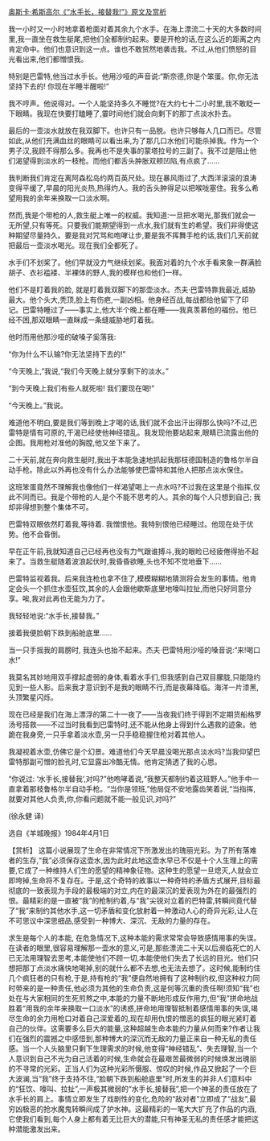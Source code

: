 [奥斯卡·希斯高尔《“水手长，接替我!”》原文及赏析](https://www.vrrw.net/wx/15456.html)

我一小时又一小时地拿着枪面对着其余九个水手。在海上漂流二十天的大多数时间里,我一直坐在救生艇尾,把他们全都制约起来。要是开枪的话,在这么近的距离之内肯定命中。他们也意识到这一点。谁也不敢贸然地袭击我。不过,从他们愤怒的目光看出来,他们都憎恨我。

特别是巴雷特,他当过水手长。他用沙哑的声音说:“斯奈德,你是个笨蛋。你,你无法坚持下去的! 你现在半睡半醒啦!”

我不哼声。他说得对。一个人能坚持多久不睡觉?在大约七十二小时里,我不敢眨一下眼睛。我现在快要打瞌睡了,霎时间他们就会向剩下的那丁点淡水扑去。

最后的一壶淡水就放在我双脚下。也许只有一品脱。也许只够每人几口而已。尽管如此,从他们充满血丝的眼睛可以看出来,为了那几口水他们可能杀掉我。作为一个男子汉,我顾不得那么多。我再也不是失事的蒙塔拉号的三副了。我不过是阻止他们渴望得到淡水的一枝枪。而他们都舌头肿胀双颊凹陷,有点疯了……

我判断我们肯定在离阿森松岛约两百英尺处。现在暴风雨过了,大西洋滚滚的浪涛变得平缓了,早晨的阳光炎热,热得灼人。我的舌头肿得足以把喉咙塞住。我多么希望用我的余年来换取一口淡水啊。

然而,我是个带枪的人,救生艇上唯一的权威。我知道:一旦把水喝光,那我们就会一无所望,只有等死。只要我们能期望得到一点水,我们就有生的希望。我们非得使这种期望尽量持久。要是我对咒骂和咆哮让步,要是我不挥舞手枪的话,我们几天前就把最后一壶淡水喝光。现在我们全都死了。

水手们不划桨了。他们早就没力气继续划桨。我面对着的九个水手看来象一群满脸胡子、衣衫褴褛、半裸体的野人,我的模样也和他们一样。

他们不是盯着我的脸, 就是盯着我双脚下的那壶淡水。杰夫·巴雷特靠我最近,威胁最大。他个头大,秃顶,脸上有伤疤,一副凶相。他身经百战,每战都给他留下了印记。巴雷特睡过了——事实上,他大半个晚上都在睡——我真羡慕他的福份。他已经不困,那双眼睛一直眯成一条缝威胁地盯着我。

他时而用他那沙哑的破嗓子奚落我:

“你为什么不认输?你无法坚持下去的!”

“今天晚上,”我说,“我们今天晚上就分享剩下的淡水。”

“到今天晚上我们有些人就死啦! 我们要现在喝!”

“今天晚上。”我说。

难道他不明白,要是我们等到晚上才喝的话,我们就不会出汗出得那么快吗?不过,巴雷特是情有可原的,干渴已经使他神经错乱。我发现他要站起来,眼睛已流露出他的企图。我用枪对准他的胸膛,他又坐下来了。

二十天前,就在奔向救生艇时,我出于本能急速地抓起我那枝德国制造的鲁格尔半自动手枪。除此以外再也没有什么办法能够使巴雷特和其他人把那点淡水保住。

这班笨蛋竟然不理解我也像他们一样渴望喝上一点水吗?不过我在这里是个指挥,仅此不同而已。我是个带枪的人,是个不能不思考的人。其余的每个人只想到自己; 我却非得想到整个集体不可。

巴雷特双眼依然盯着我,等待着. 我憎恨他。我特别恨他已经睡过。他现在处于优势。他不会昏倒。

早在正午前,我就知道自己已经再也没有力气跟谁搏斗,我的眼睑已经疲倦得抬不起来了。当救生艇随着波浪起伏时,我昏昏欲睡,头也不知不觉地垂下……

巴雷特监视着我。后来我连枪也拿不住了,模模糊糊地猜测将会发生的事情。他肯定会头一个抓住水壶狂饮,其余的人会跟他歇斯底里地嚎叫拉扯,而他只好同意分享。唉,我对此再也无能为力了。

我轻轻地说:“水手长,接替我。”

接着我便脸朝下跌到船舱底里……

当一只手摇我的肩膀时, 我连头也抬不起来。杰夫·巴雷特用沙哑的嗓音说:“来!喝口水!”

我莫名其妙地用双手撑起虚弱的身体,看着水手们,但我感到自己双目朦胧,只能隐约见到一些人影。后来我才意识到不是我的眼睛不行,而是夜幕降临。海洋一片漆黑,头顶繁星闪烁。

现在已经是我们在海上漂浮的第二十一夜了——当夜我们终于得到不定期货船格罗汤号搭救——不过当时我看到巴雷特时,还不能从他身上得到什么遇救的迹象。他跪在我身旁,一只手拿着淡水壶,另一只手稳稳握住枪对着其他人。

我凝视着水壶,仿佛它是个幻景。难道他们今天早晨没喝光那点淡水吗?当我仰望巴雷特那副可憎的脸孔时,它显露出冷酷无情。他肯定猜透了我的心思。

“你说过: ‘水手长,接替我’,对吗?”他咆哮着说,“我整天都制约着这班野人。”他手中一直拿着那枝鲁格尔半自动手枪。“当你是领班,”他局促不安地露齿笑着说,“当指挥,就要对其他人负责,你,你看问题就不能一般见识,对吗?”

(徐永健 译)

选自《羊城晚报》1984年4月1日



【赏析】 这篇小说展现了生命在非常情况下所激发出的瑰丽光彩。为了所有落难者的生存,“我”必须保存这壶水,因为此时此地这壶水早已不仅是十个人生理上的需要,它成了一种维持人们生的愿望的精神象征物。这种生的愿望一旦熄灭,人就会立即垮掉,生命将不复存在。于是,这个奇特的故事以一种奇特的矛盾方式展开,目标最彻底的一致表现为手段的最极端的对立,内在的最深沉的爱表现为外在的最强烈的恨。最精彩的是一直被“我”的枪制约着,与“我”尖锐对立着的巴特雷,转瞬间竟代替了“我”来制约其他水手,这一切矛盾和变化放射着一种激动人心的奇异光彩,让人在不可思议中深思细品,感受到一种博大、深沉、无敌的力量的存在。

求生是每个人的本能, 在危急情况下,这种本能的需求常常会导致感情用事的失误。在读者的眼里,很容易理解那一壶水的意义,可是,那些漂流二十天以后濒临死亡的人已无法用理智去思考,本能使他们不顾一切,本能使他们失去了长远的目光。他们只想把那丁点淡水痛快地喝掉,别的就什么都不去想,也无法去想了。这时候,能制约住几个疯狂者的只有枪,于是,持有枪的“我”便自然地拥有了这种制约权,但这种权力同时带来的是一种责任,他必须为其他的生命负责,这是何等沉重的责任啊!须知“我”也处在与大家相同的生死煎熬之中,本能的力量不断地形成反作用力,但“我”拼命地战胜着“用我的余年来换取一口淡水”的诱惑,拼命地用理智抵制着感情用事的失误,竭尽生命的余力用枪口对着自己深爱着的,现在却用仇恨的憎恶的疯狂的眼光紧盯着自己的伙伴。这需要多么巨大的能量,这种超越生命本能的力量从何而来?作者让我们在强烈的震撼之中感悟到,那种博大的深沉而无敌的力量正来自一种无私的责任感。当一个人头脑里只剩下生理需求的时候,他变得“神经错乱”、失去理智,当一个人意识到自己不光为自己活着的时候,生命就会在最艰苦最微弱的时候焕发出瑰丽的不寻常的光彩。正当人们为这种光彩所慑服、惊叹的时候,作品又掀起了一个巨大波澜,当“我”终于支持不住,“脸朝下跌到船舱底里”时,所发生的并非人们意料中的“狂饮、嚎叫、拉扯”,一声极其微弱的“水手长,接替我”,把一个神圣的责任放在了水手长的肩上。事情立即发生了戏剧性的变化,危险的“敌对者”立即成了“战友”,最穷凶极恶的抢水魔鬼转瞬间成了护水神。这最精彩的一笔大大扩充了作品的内涵,它使我们看到,每个人身上都有着无比巨大的潜能,只有神圣无私的责任感才能把这种潜能激发出来。

